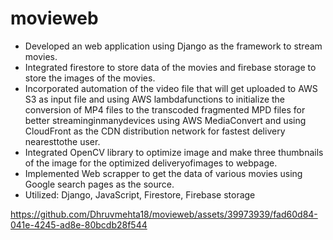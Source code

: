 # movieweb
- Developed an web application using Django as the framework to stream movies. 
- Integrated firestore to store data of the movies and firebase storage to store the images of the movies. 
- Incorporated automation of the video file that will get uploaded to AWS S3 as input file and using AWS lambdafunctions to initialize the conversion of MP4 files to the transcoded fragmented MPD files for better streaminginmanydevices using AWS MediaConvert and using CloudFront as the CDN distribution network for fastest delivery nearesttothe user. 
- Integrated OpenCV library to optimize image and make three thumbnails of the image for the optimized deliveryofimages to webpage.
- Implemented Web scrapper to get the data of various movies using Google search pages as the source.
-  Utilized: Django, JavaScript, Firestore, Firebase storage


https://github.com/Dhruvmehta18/movieweb/assets/39973939/fad60d84-041e-4245-ad8e-80bcdb28f544


